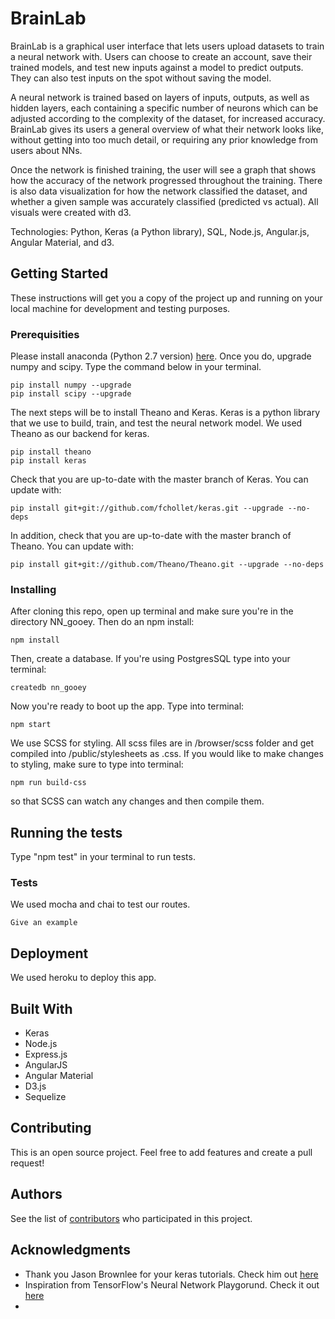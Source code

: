 # BrainLab

BrainLab is a graphical user interface that lets users upload datasets to train a neural network with. Users can choose to create an account, save their trained models, and test new inputs against a model to predict outputs. They can also test inputs on the spot without saving the model.

A neural network is trained based on layers of inputs, outputs, as well as hidden layers, each containing a specific number of neurons which can be adjusted according to the complexity of the dataset, for increased accuracy. BrainLab gives its users a general overview of what their network looks like, without getting into too much detail, or requiring any prior knowledge from users about NNs.

Once the network is finished training, the user will see a graph that shows how the accuracy of the network progressed throughout the training. There is also data visualization for how the network classified the dataset, and whether a given sample was accurately classified (predicted vs actual). All visuals were created with d3.

Technologies: Python, Keras (a Python library), SQL, Node.js, Angular.js, Angular Material, and d3.

## Getting Started

These instructions will get you a copy of the project up and running on your local machine for development and testing purposes.

### Prerequisities

Please install anaconda (Python 2.7 version) [here](https://docs.continuum.io/anaconda/install). Once you do, upgrade numpy and scipy. Type the command below in your terminal.

```
pip install numpy --upgrade
pip install scipy --upgrade
```
The next steps will be to install Theano and Keras. Keras is a python library that we use to build, train, and test the neural network model. We used Theano as our backend for keras. 

```
pip install theano
pip install keras
```
Check that you are up-to-date with the master branch of Keras. You can update with:

```
pip install git+git://github.com/fchollet/keras.git --upgrade --no-deps
```
In addition, check that you are up-to-date with the master branch of Theano. You can update with:

```
pip install git+git://github.com/Theano/Theano.git --upgrade --no-deps
```

### Installing

After cloning this repo, open up terminal and make sure you're in the directory NN_gooey. Then do an npm install:

```
npm install
```

Then, create a database. If you're using PostgresSQL type into your terminal:

```
createdb nn_gooey
```

Now you're ready to boot up the app. Type into terminal:
```
npm start
```
We use SCSS for styling. All scss files are in /browser/scss folder and get compiled into /public/stylesheets as .css. If you would like to make changes to styling, make sure to type into terminal:
```
npm run build-css
```
so that SCSS can watch any changes and then compile them.


## Running the tests

Type "npm test" in your terminal to run tests.

### Tests

We used mocha and chai to test our routes.

```
Give an example
```

## Deployment

We used heroku to deploy this app.

## Built With

* Keras
* Node.js
* Express.js
* AngularJS
* Angular Material
* D3.js
* Sequelize

## Contributing

This is an open source project. Feel free to add features and create a pull request!

## Authors

See the list of [contributors](https://github.com/asundberg/NN_gooey/graphs/contributors) who participated in this project.

## Acknowledgments

* Thank you Jason Brownlee for your keras tutorials. Check him out [here](http://machinelearningmastery.com/)
* Inspiration from TensorFlow's Neural Network Playgorund. Check it out [here](http://playground.tensorflow.org/#activation=tanh&batchSize=10&dataset=circle&regDataset=reg-plane&learningRate=0.03&regularizationRate=0&noise=0&networkShape=4,2&seed=0.42008&showTestData=false&discretize=false&percTrainData=50&x=true&y=true&xTimesY=false&xSquared=false&ySquared=false&cosX=false&sinX=false&cosY=false&sinY=false&collectStats=false&problem=classification&initZero=false)
*
